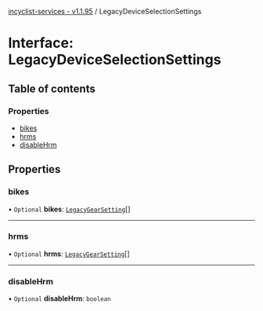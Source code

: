 [incyclist-services - v1.1.95](../README.md) / LegacyDeviceSelectionSettings

# Interface: LegacyDeviceSelectionSettings

## Table of contents

### Properties

- [bikes](LegacyDeviceSelectionSettings.md#bikes)
- [hrms](LegacyDeviceSelectionSettings.md#hrms)
- [disableHrm](LegacyDeviceSelectionSettings.md#disablehrm)

## Properties

### bikes

• `Optional` **bikes**: [`LegacyGearSetting`](LegacyGearSetting.md)[]

___

### hrms

• `Optional` **hrms**: [`LegacyGearSetting`](LegacyGearSetting.md)[]

___

### disableHrm

• `Optional` **disableHrm**: `boolean`
